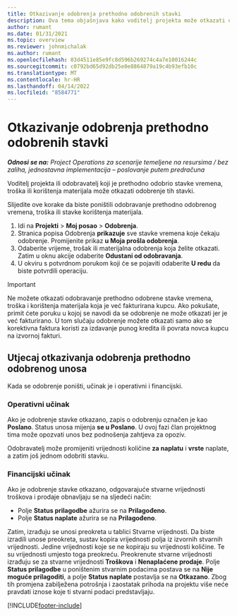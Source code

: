 ```yaml
---
title: Otkazivanje odobrenja prethodno odobrenih stavki
description: Ova tema objašnjava kako voditelj projekta može otkazati odobravanje prethodno odobrenih stavki vremena, troškova ili korištenja materijala.
author: rumant
ms.date: 01/31/2021
ms.topic: overview
ms.reviewer: johnmichalak
ms.author: rumant
ms.openlocfilehash: 03d4511e85e9fc8d596b269274c4a7e10016244c
ms.sourcegitcommit: c0792bd65d92db25e0e8864879a19c4b93efb10c
ms.translationtype: MT
ms.contentlocale: hr-HR
ms.lasthandoff: 04/14/2022
ms.locfileid: "8584771"
---
```

# <a name="cancel-the-approval-of-previously-approved-entries"></a>Otkazivanje odobrenja prethodno odobrenih stavki

_**Odnosi se na:** Project Operations za scenarije temeljene na resursima / bez zaliha, jednostavna implementacija – poslovanje putem predračuna_

Voditelj projekta ili odobravatelj koji je prethodno odobrio stavke vremena, troška ili korištenja materijala može otkazati odobrenje tih stavki. 

Slijedite ove korake da biste poništili odobravanje prethodno odobrenog vremena, troška ili stavke korištenja materijala.

1. Idi na **Projekti** \> **Moj posao** \> **Odobrenja**.
2. Stranica popisa Odobrenja **prikazuje** sve stavke vremena koje čekaju odobrenje. Promijenite prikaz **u Moja prošla odobrenja**.
3. Odaberite vrijeme, trošak ili materijalna odobrenja koja želite otkazati. Zatim u oknu akcije odaberite **Odustani od odobravanja**.
4. U okviru s potvrdnom porukom koji će se pojaviti odaberite **U redu** da biste potvrdili operaciju.

> [!IMPORTANT]
> Ne možete otkazati odobravanje prethodno odobrene stavke vremena, troška i korištenja materijala koja je već fakturirana kupcu. Ako pokušate, primit ćete poruku u kojoj se navodi da se odobrenje ne može otkazati jer je već fakturirano. U tom slučaju odobrenje možete otkazati samo ako se korektivna faktura koristi za izdavanje punog kredita ili povrata novca kupcu na izvornoj fakturi.

## <a name="impact-of-canceling-the-approval-of-a-previously-approved-entry"></a>Utjecaj otkazivanja odobrenja prethodno odobrenog unosa

Kada se odobrenje poništi, učinak je i operativni i financijski.

### <a name="operational-impact"></a>Operativni učinak

Ako je odobrenje stavke otkazano, zapis o odobrenju označen je kao **Poslano**. Status unosa mijenja **se u Poslano**. U ovoj fazi član projektnog tima može opozvati unos bez podnošenja zahtjeva za opoziv.

Odobravatelj može promijeniti vrijednosti količine **za naplatu** i **vrste** naplate, a zatim još jednom odobriti stavku.

### <a name="financial-impact"></a>Financijski učinak

Ako je odobrenje stavke otkazano, odgovarajuće stvarne vrijednosti troškova i prodaje obnavljaju se na sljedeći način:

- Polje **Status prilagodbe** ažurira se na **Prilagođeno**.
- Polje **Status naplate** ažurira se na **Prilagođeno**.

Zatim, izrađuju se unosi preokreta u tablici Stvarne vrijednosti. Da biste izradili unose preokreta, sustav kopira vrijednosti polja iz izvornih stvarnih vrijednosti. Jedine vrijednosti koje se ne kopiraju su vrijednosti količine. Te su vrijednosti umjesto toga preokreću. Preokrenute stvarne vrijednosti izrađuju se za stvarne vrijednosti **Troškova** i **Nenaplaćene prodaje**. Polje **Status prilagodbe** u poništenim stvarnim podacima postava se na **Nije moguće prilagoditi**, a polje **Status naplate** postavlja se na **Otkazano**. Zbog tih promjena zabilježena potrošnja i zaostatak prihoda na projektu više neće pravdati iznose koje ti stvarni podaci predstavljaju.

[!INCLUDE[footer-include](../includes/footer-banner.md)]
